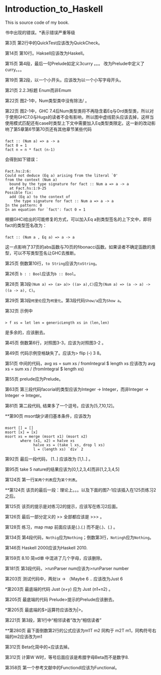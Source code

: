 Introduction_to_Haskell
=======================

This is source code of my book.

书中出现的错误。*表示错误严重等级

第3页 第2行中的QuickTest应该改为QuickCheck。

第14页  第10行。Haksell应该改为Haskell。

第15页  第4段，最后一句Prelude如定义3curry 。。。 改为Prelude中定义了curry。。。

第19页  第2段，以一个小开头。应该改为以一个小写字母开头。

第21页  2.2.3标题 Enum而非Emum

第22页  图2-1中，Num类型类中没有除法/ 。

第22页  图2-1中，GHC 7.4后Num类型类将不再隐含着Eq与Ord类型类，所以对于使用GHC7.0与Hugs的读者不会有影响，所以图中虚线箭头应该去掉，这样当使用模式匹配还有case时类型上下文中需要加入Eq类型类限定。这一新的改动影响了第5章第6节第70页还有其他章节某些代码
###
    fact :: (Num a) => a -> a
    fact 0 = 1
    fact n = n * fact (n-1)
会得到如下错误：
### 
    Fact.hs:2:6:
    Could not deduce (Eq a) arising from the literal `0'
    from the context (Num a)
      bound by the type signature for fact :: Num a => a -> a
      at Fact.hs:1:9-25
    Possible fix:
      add (Eq a) to the context of
        the type signature for fact :: Num a => a -> a
    In the pattern: 0
    In an equation for `fact': fact 0 = 1

根据GHCi给出的可能修复的方式，可以加入Eq a到类型签名的上下文中，即将fact的类型签名改为：
###
    fact :: (Num a , Eq a) => a -> a

这一点影响了37页的abs函数与70页的fibonacci函数。如果读者不确定函数的类型，可以不写类型签名让GHC去推断。

第25页  倒数第10行，`to String`应该为`toString`。

第26页  `b : : Bool`应该为`b :: Bool`。

第28页  第3段`(Num a) => (a> a)> ((a> a),C)`应为`(Num a) => (a -> a) -> ((a -> a), C)`。

第29页  第3段`柯里伦`应为`柯里化`。第3段代码`Show/a`应为`Show a`。

第32页 示例中 
### 
    > f xs = let len = genericLength xs in (len,len)
    
是多余的，应该删去。

第45页  倒数第6行，对照图3-3，应该为对照图3-2 。

第49页  代码示例空格缺失了。应该为> flip (-) 3 8。

第51页  中间的代码，avg xs = sum xs / fromIntegral $ length xs 应该改为 avg xs = sum xs / (fromIntegral $ length xs)

第55页  prelude应为Prelude。

第63页 第三段代码facorial的类型应该为Integer -> Integer，而非Integer -> Integer -> Integer。

第81页  第二段代码, 结果多了一个逗号。应该为[5,7,10,12]。

**第90页  msort缺少递归基本条件，应该改为

###
    msort [] = [] 
    msort [x] = [x]
    msort xs = merge (msort x1) (msort x2)
           where (x1, x2) = halve xs
                 halve xs = (take l xs, drop l xs)
                 l = (length xs) `div` 2

第92页  最后一段代码， [1..]  应该改为 [1,1..] 。

第95页  take 5 nature的结果应该为[0,1,2,3,4]而非[1,2,3,4,5]

第124页  第一行`某两个列表`应为`某个列表`。

**第124页 该页的最后一段：理论上。。。以及下面的图7-1应该插入在125页练习2之后。

第125页 该页的提示是对练习2的提示，应该写在练习2后面。

第126页 最后一部分定义的 >> 全部都应该是 >>> 。

第128页 练习，map map 前面应该是(.).(.) 而不是(.)、(.) 。

第134页 第4段代码，`Nothig`应为`Nothing`；倒数第3行，`Notingh`应为`Nothing`。

第146页 Haskell 2000应该为Haskell 2010.

第159页 8.10 简vd单 中混进了几个字母，应该删除。

第181页 第3段代码，>runParser num应该为>runParser number

第203页 测试代码中，两处\x -> （Maybe 6 .. 应该改为Just 6

*第203页 最底端的代码 Just (x+y) 应为 Just (n1+n2) 。

第205页 最底端的代码 Prelude>提示的Prelude应该删去。

*第205页 最底端的$>运算符应该改为|>。

第221页 第3段，第1行中“相邻读者”改为“相信读者”

**第280页 最下面倒数第2行的公式应该为m1T m2 同构于 m2T m1，同构符号右端的m2应该改为m1

第312页 Beta化简中的+应该去掉。

第312页 计算W W时，等号后面应该是希腊字母Beta而不是数字8.

第358页 第一个参考文献中的Functiondl应该为Functional。
